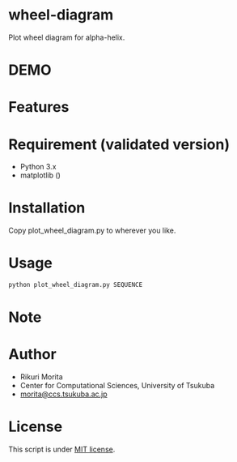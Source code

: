 # wheel-diagram
Plot wheel diagram for alpha-helix.

# DEMO
 

 
# Features
 
 
# Requirement (validated version)
- Python 3.x
 - matplotlib ()
 
# Installation
  
Copy plot_wheel_diagram.py to wherever you like.
 
# Usage
  
```bash
python plot_wheel_diagram.py SEQUENCE
```
 
# Note
 
 
# Author
 
- Rikuri Morita
- Center for Computational Sciences, University of Tsukuba
- morita@ccs.tsukuba.ac.jp
 
# License 
This script is under [MIT license](https://en.wikipedia.org/wiki/MIT_License).
